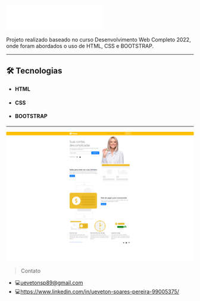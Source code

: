 <div>
    <img src="img/logo.png">
</div>

<div>
    <p>Projeto realizado baseado no curso Desenvolvimento Web Completo 2022, onde foram abordados o uso de HTML, CSS e BOOTSTRAP.</p>
</div>
<div>
<hr>
    <h2>🛠 Tecnologias</h2>
    <ul>
        <li>
            <h4>HTML</h4>
        </li>
        <li>
            <h4>CSS</h4>
        </li>
        <li>
            <h4>BOOTSTRAP</h4>
        </li>
    </ul>
</div>
<hr>

![preview](/.github/projeto-financas_.png)

> Contato

- 💻uevetonsp89@gmail.com
- 💻https://www.linkedin.com/in/ueveton-soares-pereira-99005375/
